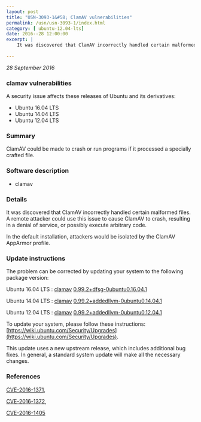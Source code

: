 ```yaml
---
layout: post
title: "USN-3093-1&#58; ClamAV vulnerabilities"
permalink: /usn/usn-3093-1/index.html
category: [ ubuntu-12.04-lts]
date: 2016--28 12:00:00
excerpt: |
    It was discovered that ClamAV incorrectly handled certain malformed files. A remote attacker could use this issue to cause ClamAV to crash, resulting in a denial of service, or possibly execute arbitrary code.
    
--- 
```

 
 

*28 September 2016*

### clamav vulnerabilities

A security issue affects these releases of Ubuntu and its derivatives:

* Ubuntu 16.04 LTS
* Ubuntu 14.04 LTS
* Ubuntu 12.04 LTS

### Summary

ClamAV could be made to crash or run programs if it processed a specially crafted file.

### Software description

* clamav 

### Details

It was discovered that ClamAV incorrectly handled certain malformed files. A remote attacker could use this issue to cause ClamAV to crash, resulting in a denial of service, or possibly execute arbitrary code.

In the default installation, attackers would be isolated by the ClamAV AppArmor profile. 

### Update instructions

The problem can be corrected by updating your system to the following package version:

Ubuntu 16.04 LTS
 : [clamav](https://launchpad.net/ubuntu/+source/clamav) <span> [0.99.2+dfsg-0ubuntu0.16.04.1](https://launchpad.net/ubuntu/+source/clamav/0.99.2+dfsg-0ubuntu0.16.04.1) </span> 

Ubuntu 14.04 LTS
 : [clamav](https://launchpad.net/ubuntu/+source/clamav) <span> [0.99.2+addedllvm-0ubuntu0.14.04.1](https://launchpad.net/ubuntu/+source/clamav/0.99.2+addedllvm-0ubuntu0.14.04.1) </span> 

Ubuntu 12.04 LTS
 : [clamav](https://launchpad.net/ubuntu/+source/clamav) <span> [0.99.2+addedllvm-0ubuntu0.12.04.1](https://launchpad.net/ubuntu/+source/clamav/0.99.2+addedllvm-0ubuntu0.12.04.1) </span> 

To update your system, please follow these instructions: [https://wiki.ubuntu.com/Security/Upgrades](https://wiki.ubuntu.com/Security/Upgrades).

This update uses a new upstream release, which includes additional bug fixes. In general, a standard system update will make all the necessary changes. 

### References

 
 [CVE-2016-1371](http://people.ubuntu.com/~ubuntu-security/cve/CVE-2016-1371), 

 [CVE-2016-1372](http://people.ubuntu.com/~ubuntu-security/cve/CVE-2016-1372), 

 [CVE-2016-1405](http://people.ubuntu.com/~ubuntu-security/cve/CVE-2016-1405)
 

